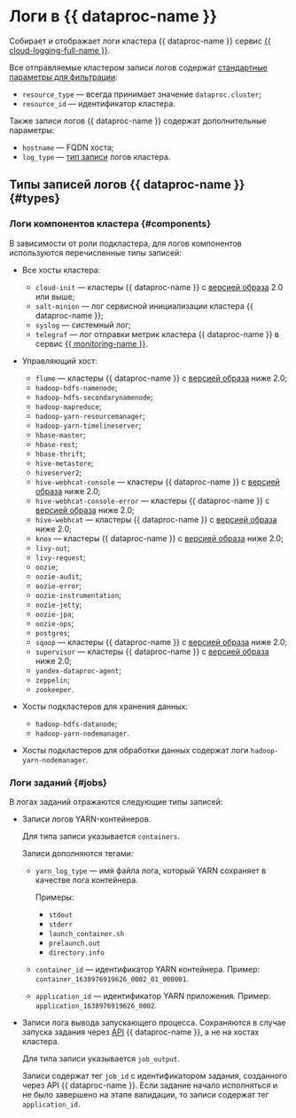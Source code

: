 # Логи в {{ dataproc-name }}

Собирает и отображает логи кластера {{ dataproc-name }} сервис [{{ cloud-logging-full-name }}](../../logging/).

Все отправляемые кластером записи логов содержат [стандартные параметры для фильтрации](../../logging/concepts/filter.md):

* `resource_type` — всегда принимает значение `dataproc.cluster`;
* `resource_id` — идентификатор кластера.

Также записи логов {{ dataproc-name }} содержат дополнительные параметры:

* `hostname` — FQDN хоста;
* `log_type` — [тип записи](#log-types) логов кластера.

## Типы записей логов {{ dataproc-name }} {#types}

### Логи компонентов кластера {#components}

В зависимости от роли подкластера, для логов компонентов используются перечисленные типы записей:

* Все хосты кластера:
   * `cloud-init` — кластеры {{ dataproc-name }} с [версией образа](../concepts/environment.md) 2.0 или выше;
   * `salt-minion` — лог сервисной инициализации кластера {{ dataproc-name }};
   * `syslog` — системный лог;
   * `telegraf` — лог отправки метрик кластера {{ dataproc-name }} в сервис [{{ monitoring-name }}](../../monitoring/).

* Управляющий хост:
   * `flume` — кластеры {{ dataproc-name }} с [версией образа](../concepts/environment.md) ниже 2.0;
   * `hadoop-hdfs-namenode`;
   * `hadoop-hdfs-secondarynamenode`;
   * `hadoop-mapreduce`;
   * `hadoop-yarn-resourcemanager`;
   * `hadoop-yarn-timelineserver`;
   * `hbase-master`;
   * `hbase-rest`;
   * `hbase-thrift`;
   * `hive-metastore`;
   * `hiveserver2`;
   * `hive-webhcat-console` — кластеры {{ dataproc-name }} с [версией образа](../concepts/environment.md) ниже 2.0;
   * `hive-webhcat-console-error` — кластеры {{ dataproc-name }} с [версией образа](../concepts/environment.md) ниже 2.0;
   * `hive-webhcat` — кластеры {{ dataproc-name }} с [версией образа](../concepts/environment.md) ниже 2.0;
   * `knox` — кластеры {{ dataproc-name }} с [версией образа](../concepts/environment.md) ниже 2.0;
   * `livy-out`;
   * `livy-request`;
   * `oozie`;
   * `oozie-audit`;
   * `oozie-error`;
   * `oozie-instrumentation`;
   * `oozie-jetty`;
   * `oozie-jpa`;
   * `oozie-ops`;
   * `postgres`;
   * `sqoop` — кластеры {{ dataproc-name }} с [версией образа](../concepts/environment.md) ниже 2.0;
   * `supervisor` — кластеры {{ dataproc-name }} с [версией образа](../concepts/environment.md) ниже 2.0;
   * `yandex-dataproc-agent`;
   * `zeppelin`;
   * `zookeeper`.

* Хосты подкластеров для хранения данных:
   * `hadoop-hdfs-datanode`;
   * `hadoop-yarn-nodemanager`.

* Хосты подкластеров для обработки данных содержат логи `hadoop-yarn-nodemanager`.

### Логи заданий {#jobs}

В логах заданий отражаются следующие типы записей:

* Записи логов YARN-контейнеров.

  Для типа записи указывается `containers`.

  Записи дополняются тегами:
    * `yarn_log_type` — имя файла лога, который YARN сохраняет в качестве лога контейнера.

       Примеры:
         * `stdout`
         * `stderr`
         * `launch_container.sh`
         * `prelaunch.out`
         * `directory.info`
    * `container_id` — идентификатор YARN контейнера. Пример: `container_1638976919626_0002_01_000001`.
    * `application_id` — идентификатор YARN приложения. Пример: `application_1638976919626_0002`.

* Записи лога вывода запускающего процесса. Сохраняются в случае запуска задания через [API](../../glossary/rest-api.md) {{ dataproc-name }}, а не на хостах кластера.

  Для типа записи указывается `job_output`.

  Записи содержат тег `job_id` с идентификатором задания, созданного через API {{ dataproc-name }}. Если задание начало исполняться и не было завершено на этапе валидации, то записи содержат тег `application_id`.
